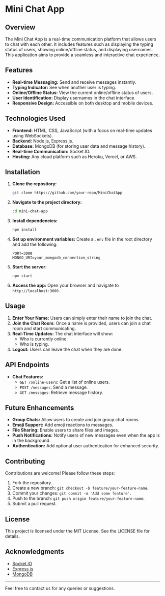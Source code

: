 # Mini Chat App

## Overview
The Mini Chat App is a real-time communication platform that allows users to chat with each other. It includes features such as displaying the typing status of users, showing online/offline status, and displaying usernames. This application aims to provide a seamless and interactive chat experience.

## Features
- **Real-time Messaging:** Send and receive messages instantly.
- **Typing Indicator:** See when another user is typing.
- **Online/Offline Status:** View the current online/offline status of users.
- **User Identification:** Display usernames in the chat interface.
- **Responsive Design:** Accessible on both desktop and mobile devices.

## Technologies Used
- **Frontend:** HTML, CSS, JavaScript (with a focus on real-time updates using WebSockets).
- **Backend:** Node.js, Express.js.
- **Database:** MongoDB (for storing user data and message history).
- **Real-time Communication:** Socket.IO.
- **Hosting:** Any cloud platform such as Heroku, Vercel, or AWS.

## Installation

1. **Clone the repository:**
   ```bash
   git clone https://github.com/your-repo/MiniChatApp
   ```

2. **Navigate to the project directory:**
   ```bash
   cd mini-chat-app
   ```

3. **Install dependencies:**
   ```bash
   npm install
   ```

4. **Set up environment variables:**
   Create a `.env` file in the root directory and add the following:
   ```env
   PORT=3000
   MONGO_URI=your_mongodb_connection_string
   ```

5. **Start the server:**
   ```bash
   npm start
   ```

6. **Access the app:**
   Open your browser and navigate to `http://localhost:3000`.

## Usage
1. **Enter Your Name:** Users can simply enter their name to join the chat.
2. **Join the Chat Room:** Once a name is provided, users can join a chat room and start communicating.
3. **Real-Time Updates:** The chat interface will show:
   - Who is currently online.
   - Who is typing.
4. **Logout:** Users can leave the chat when they are done.

## API Endpoints

- **Chat Features:**
  - `GET /online-users`: Get a list of online users.
  - `POST /messages`: Send a message.
  - `GET /messages`: Retrieve message history.

## Future Enhancements
- **Group Chats:** Allow users to create and join group chat rooms.
- **Emoji Support:** Add emoji reactions to messages.
- **File Sharing:** Enable users to share files and images.
- **Push Notifications:** Notify users of new messages even when the app is in the background.
- **Authentication:** Add optional user authentication for enhanced security.

## Contributing
Contributions are welcome! Please follow these steps:
1. Fork the repository.
2. Create a new branch: `git checkout -b feature/your-feature-name`.
3. Commit your changes: `git commit -m 'Add some feature'`.
4. Push to the branch: `git push origin feature/your-feature-name`.
5. Submit a pull request.

## License
This project is licensed under the MIT License. See the LICENSE file for details.

## Acknowledgments
- [Socket.IO](https://socket.io/)
- [Express.js](https://expressjs.com/)
- [MongoDB](https://www.mongodb.com/)

---
Feel free to contact us for any queries or suggestions.

